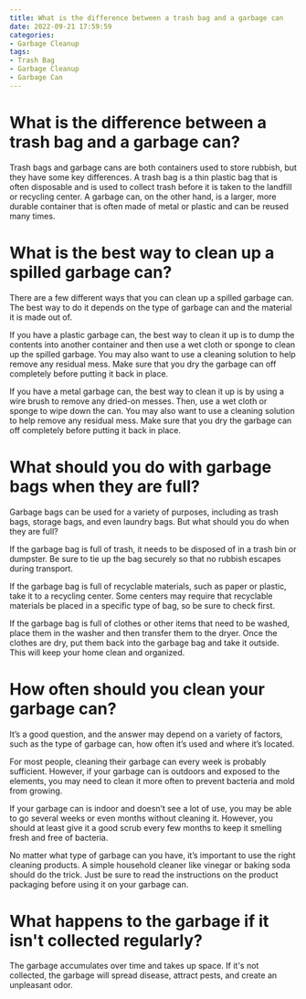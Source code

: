 ```yaml
---
title: What is the difference between a trash bag and a garbage can
date: 2022-09-21 17:59:59
categories:
- Garbage Cleanup
tags:
- Trash Bag
- Garbage Cleanup
- Garbage Can
---
```



#  What is the difference between a trash bag and a garbage can?

Trash bags and garbage cans are both containers used to store rubbish, but they have some key differences. A trash bag is a thin plastic bag that is often disposable and is used to collect trash before it is taken to the landfill or recycling center. A garbage can, on the other hand, is a larger, more durable container that is often made of metal or plastic and can be reused many times.

#  What is the best way to clean up a spilled garbage can?

There are a few different ways that you can clean up a spilled garbage can. The best way to do it depends on the type of garbage can and the material it is made out of.

If you have a plastic garbage can, the best way to clean it up is to dump the contents into another container and then use a wet cloth or sponge to clean up the spilled garbage. You may also want to use a cleaning solution to help remove any residual mess. Make sure that you dry the garbage can off completely before putting it back in place.

If you have a metal garbage can, the best way to clean it up is by using a wire brush to remove any dried-on messes. Then, use a wet cloth or sponge to wipe down the can. You may also want to use a cleaning solution to help remove any residual mess. Make sure that you dry the garbage can off completely before putting it back in place.

#  What should you do with garbage bags when they are full?

Garbage bags can be used for a variety of purposes, including as trash bags, storage bags, and even laundry bags. But what should you do when they are full?

If the garbage bag is full of trash, it needs to be disposed of in a trash bin or dumpster. Be sure to tie up the bag securely so that no rubbish escapes during transport.

If the garbage bag is full of recyclable materials, such as paper or plastic, take it to a recycling center. Some centers may require that recyclable materials be placed in a specific type of bag, so be sure to check first.

If the garbage bag is full of clothes or other items that need to be washed, place them in the washer and then transfer them to the dryer. Once the clothes are dry, put them back into the garbage bag and take it outside. This will keep your home clean and organized.

#  How often should you clean your garbage can?

It’s a good question, and the answer may depend on a variety of factors, such as the type of garbage can, how often it’s used and where it’s located.

For most people, cleaning their garbage can every week is probably sufficient. However, if your garbage can is outdoors and exposed to the elements, you may need to clean it more often to prevent bacteria and mold from growing.

If your garbage can is indoor and doesn’t see a lot of use, you may be able to go several weeks or even months without cleaning it. However, you should at least give it a good scrub every few months to keep it smelling fresh and free of bacteria.

No matter what type of garbage can you have, it’s important to use the right cleaning products. A simple household cleaner like vinegar or baking soda should do the trick. Just be sure to read the instructions on the product packaging before using it on your garbage can.

#  What happens to the garbage if it isn't collected regularly?

The garbage accumulates over time and takes up space. If it's not collected, the garbage will spread disease, attract pests, and create an unpleasant odor.